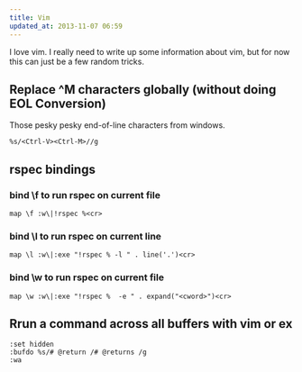 ```yaml
---
title: Vim
updated_at: 2013-11-07 06:59
---
```



I love vim. I really need to write up some information about vim, but for now this can just be a few random tricks.

## Replace ^M characters globally (without doing EOL Conversion)

Those pesky pesky end-of-line characters from windows.

```vim
%s/<Ctrl-V><Ctrl-M>//g
```

## rspec bindings

### bind \f to run rspec on current file

```vim
map \f :w\|!rspec %<cr>
```

### bind \l to run rspec on current line

```vim
map \l :w\|:exe "!rspec % -l " . line('.')<cr>
```

### bind \w to run rspec on current file
```vim
map \w :w\|:exe "!rspec %  -e " . expand("<cword>")<cr>
```

## Rrun a command across all buffers with vim or ex

```vim
:set hidden
:bufdo %s/# @return /# @returns /g
:wa
```
